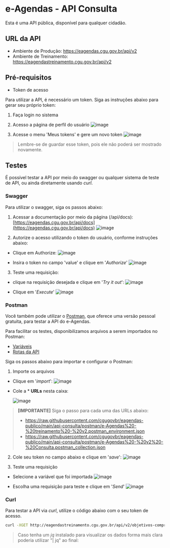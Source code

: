 # e-Agendas - API Consulta

Esta é uma API pública, disponível para qualquer cidadão.

## URL da API
- Ambiente de Produção: https://eagendas.cgu.gov.br/api/v2
- Ambiente de Treinamento: https://eagendastreinamento.cgu.gov.br/api/v2

## Pré-requisitos

- Token de acesso 

Para utilizar a API, é necessário um token. 
Siga as instruções abaixo para gerar seu próprio token:

1. Faça login no sistema
2. Acesso a página de perfil do usuário
   ![image](https://github.com/cgugovbr/eagendas-publico/assets/905951/70737104-ad13-4f23-9959-67e981a14456)

3. Acesse o menu 'Meus tokens' e gere um novo token
   ![image](https://github.com/cgugovbr/eagendas-publico/assets/905951/b174bbfd-a3ac-465c-b1b3-f48cc2a9e5fc)
  
> Lembre-se de guardar esse token, pois ele não poderá ser mostrado novamente.

## Testes

É possível testar a API por meio do swagger ou qualquer sistema de teste de API, 
ou ainda diretamente usando _curl_.

### Swagger

Para utilizar o swagger, siga os passos abaixo:

1. Acessar a documentação por meio da página (/api/docs): [https://eagendas.cgu.gov.br/api/docs](https://eagendas.cgu.gov.br/api/docs)
   ![image](https://github.com/cgugovbr/eagendas-publico/assets/905951/fa5719bc-de71-40ae-a64f-cedb3451dfd8)

2. Autorize o acesso utilizando o token do usuário, conforme instruções abaixo:
  - Clique em Authorize:
     ![image](https://github.com/cgugovbr/eagendas-publico/assets/905951/a55713d9-9e20-412b-a2d6-69d5bd44f042)

  - Insira o token no campo 'value' e clique em '_Authorize_'
     ![image](https://github.com/cgugovbr/eagendas-publico/assets/905951/6bf4cd30-c818-4cc9-b726-60bbdf0d0ec5)

3. Teste uma requisição:
  - clique na requisição desejada e clique em '_Try it out_':
    ![image](https://github.com/cgugovbr/eagendas-publico/assets/905951/43369518-a6ca-40d1-ad18-cfbe5e0b06d7)

  - Clique em '_Execute_'
    ![image](https://github.com/cgugovbr/eagendas-publico/assets/905951/90249192-8127-41a0-b6e3-a371cef3a8a2) 

### Postman

Você também pode utilizar o [Postman](https://www.postman.com/), 
que oferece uma versão pessoal gratuita, para testar a API do e-Agendas. 

Para facilitar os testes, disponibilizamos arquivos a serem importados no Postman:

- [Variáveis](./postman/e-Agendas%20-%20treinamento%20-%20v2.postman_environment.json)
- [Rotas da API](./postman/e-Agendas%20-%20v2%20-%20Consulta.postman_collection.json)

Siga os passos abaixo para importar e configurar o Postman:

1. Importe os arquivos
  - Clique em '_import_':
   ![image](https://github.com/cgugovbr/eagendas-publico/assets/905951/e7888792-6b6a-438e-a281-523dd8cfe46e)

  - Cole a * **URLs** nesta caixa:

    ![image](https://github.com/cgugovbr/eagendas-publico/assets/905951/5b50886f-9429-42ad-a624-4c55186880b8)

> **[IMPORTANTE]** Siga o passo para cada uma das URLs abaixo:
> - https://raw.githubusercontent.com/cgugovbr/eagendas-publico/main/api-consulta/postman/e-Agendas%20-%20treinamento%20-%20v2.postman_environment.json
> - https://raw.githubusercontent.com/cgugovbr/eagendas-publico/main/api-consulta/postman/e-Agendas%20-%20v2%20-%20Consulta.postman_collection.json
 
2. Cole seu token no campo abaixo e clique em '_save_':
   ![image](https://github.com/cgugovbr/eagendas-publico/assets/905951/b0d57bf3-511f-4d34-a5b7-5d961794ad31)

3. Teste uma requisição
  - Selecione a variável que foi importada
    ![image](https://github.com/cgugovbr/eagendas-publico/assets/905951/68899c8e-a24d-42d4-bef7-f5a3149cfc6b)

  - Escolha uma requisição para teste e clique em '_Send_'
    ![image](https://github.com/cgugovbr/eagendas-publico/assets/905951/a79c313f-464a-4560-bafd-ea846e17f49a)

### Curl

Para testar a API via _curl_, utilize o código abaixo com o seu token de acesso.

```bash
curl -XGET http://eagendastreinamento.cgu.gov.br/api/v2/objetivos-compromissos -H "Accept: application/json" -H "Authorization: Bearer SEU_TOKEN_AQUI"
```

> Caso tenha um _jq_ instalado para visualizar os dados forma mais clara poderia utilizar "| jq" ao final:

